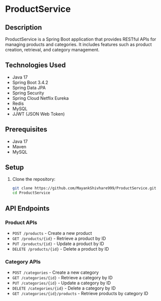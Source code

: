 # ProductService

## Description
ProductService is a Spring Boot application that provides RESTful APIs for managing products and categories. It includes features such as product creation, retrieval, and category management.

## Technologies Used
- Java 17
- Spring Boot 3.4.2
- Spring Data JPA
- Spring Security
- Spring Cloud Netflix Eureka
- Redis
- MySQL
- JJWT (JSON Web Token)

## Prerequisites
- Java 17
- Maven
- MySQL

## Setup
1. Clone the repository:
   ```sh
   git clone https://github.com/MayankShivhare999/ProductService.git
   cd ProductService

## API Endpoints

### Product APIs
- `POST /products` - Create a new product
- `GET /products/{id}` - Retrieve a product by ID
- `PUT /products/{id}` - Update a product by ID
- `DELETE /products/{id}` - Delete a product by ID

### Category APIs
- `POST /categories` - Create a new category
- `GET /categories/{id}` - Retrieve a category by ID
- `PUT /categories/{id}` - Update a category by ID
- `DELETE /categories/{id}` - Delete a category by ID
- `GET /categories/{id}/products` - Retrieve products by category ID